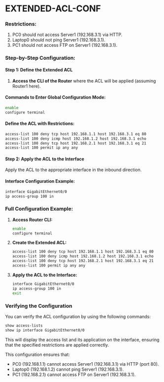 # EXTENDED-ACL-CONF

### Restrictions:
1. PC0 should not access Server1 (192.168.3.1) via HTTP.
2. Laptop0 should not ping Server1 (192.168.3.1).
3. PC1 should not access FTP on Server1 (192.168.3.1).

### Step-by-Step Configuration:

#### Step 1: Define the Extended ACL
1. **Access the CLI of the Router** where the ACL will be applied (assuming Router1 here).

#### Commands to Enter Global Configuration Mode:
```bash
enable
configure terminal
```

#### Define the ACL with Restrictions:
```bash
access-list 100 deny tcp host 192.168.1.1 host 192.168.3.1 eq 80
access-list 100 deny icmp host 192.168.1.2 host 192.168.3.1 echo
access-list 100 deny tcp host 192.168.2.1 host 192.168.3.1 eq 21
access-list 100 permit ip any any
```

#### Step 2: Apply the ACL to the Interface
Apply the ACL to the appropriate interface in the inbound direction.

#### Interface Configuration Example:
```bash
interface GigabitEthernet0/0
ip access-group 100 in
```

### Full Configuration Example:

1. **Access Router CLI:**
   ```bash
   enable
   configure terminal
   ```

2. **Create the Extended ACL:**
   ```bash
   access-list 100 deny tcp host 192.168.1.1 host 192.168.3.1 eq 80
   access-list 100 deny icmp host 192.168.1.2 host 192.168.3.1 echo
   access-list 100 deny tcp host 192.168.2.1 host 192.168.3.1 eq 21
   access-list 100 permit ip any any
   ```

3. **Apply the ACL to the Interface:**
   ```bash
   interface GigabitEthernet0/0
   ip access-group 100 in
   exit
   ```

### Verifying the Configuration
You can verify the ACL configuration by using the following commands:

```bash
show access-lists
show ip interface GigabitEthernet0/0
```

This will display the access list and its application on the interface, ensuring that the specified restrictions are applied correctly.

This configuration ensures that:
- PC0 (192.168.1.1) cannot access Server1 (192.168.3.1) via HTTP (port 80).
- Laptop0 (192.168.1.2) cannot ping Server1 (192.168.3.1).
- PC1 (192.168.2.1) cannot access FTP on Server1 (192.168.3.1).

